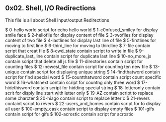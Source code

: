 ## 0x02. Shell, I/O Redirections

This file is all about Shell Input/output Redirections

$ 0-hello world script for echo hello world
$ 1-c0nfused_smiley for display smile face
$ 2-hellofile for display content of file
$ 3-twofiles for display content of two file
$ 4-lastlines for display last line of file
$ 5-firstlines for moving to first line
$ 6-third_line for moving to thirdline
$ 7-file contain script that creat file
$ 8-cwd_state contain script to write in file
$ 9-duplicate_last_line contain script for duplicate last line
$ 10-no_more_js contain script that delete all js file
$ 11-directories contain script for counting files
$ 12-newest_file contain script for counting ten new file
$ 13-unique contain script for displaying unique string
$ 14-findthatword contain script for find special word
$ 15-countthatword contain script count specific word
$ 16-whatsnext contain script for countng only three word
$ 17-hidethisword contain script for hidding special string
$ 18-letteronly contain scrit for disply line start with letter only
$ 19-AZ contain script to replace some charcter
$ 20-hiago contain script to replace letter c
$ 21-revers containt script to revers
$ 22-users_and_homes contain script for to display all user
$ 100-empty_cask contain script to display empty files
$ 101-gifs contain script for gifs
$ 102-acrostic contain script for acrostic             
